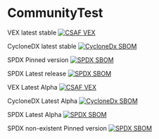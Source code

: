 

# CommunityTest

VEX latest stable
[![CSAF VEX](https://img.shields.io/endpoint?url=https%3A%2F%2Fqa-api-hooks.soos.io%2Fapi%2Fshieldsio-badges%3FbadgeType%3DVexSbom%26pid%3Dunurnspmd%26packageVersion%3Dlatest-stable)](https://qa-app.soos.io/research/packages/NuGet/-/Soos.SampleProject?attributionFormat=CsafVex)

CycloneDX latest stable
[![CycloneDx SBOM](https://img.shields.io/endpoint?url=https%3A%2F%2Fqa-api-hooks.soos.io%2Fapi%2Fshieldsio-badges%3FbadgeType%3DCycloneDxSbom%26pid%3Dunurnspmd%26packageVersion%3Dlatest-stable)](https://qa-app.soos.io/research/packages/NuGet/-/Soos.SampleProject?attributionFormat=CycloneDx)

SPDX Pinned version
[![SPDX SBOM](https://img.shields.io/endpoint?url=https%3A%2F%2Fqa-api-hooks.soos.io%2Fapi%2Fshieldsio-badges%3FbadgeType%3DSpdxSbom%26pid%3Dunurnspmd%26packageVersion%3D1.0.1)](https://qa-app.soos.io/research/packages/NuGet/-/Soos.SampleProject/version/1.0.1?attributionFormat=Spdx)

SPDX Latest release
[![SPDX SBOM](https://img.shields.io/endpoint?url=https%3A%2F%2Fqa-api-hooks.soos.io%2Fapi%2Fshieldsio-badges%3FbadgeType%3DSpdxSbom%26pid%3Dunurnspmd%26packageVersion%3Dlatest)](https://qa-app.soos.io/research/packages/NuGet/-/Soos.SampleProject?attributionFormat=Spdx)

VEX Latest Alpha
[![CSAF VEX](https://img.shields.io/endpoint?url=https%3A%2F%2Fqa-api-hooks.soos.io%2Fapi%2Fshieldsio-badges%3FbadgeType%3DVexSbom%26pid%3Dunurnspmd%26packageVersion%3Dlatest-alpha)](https://qa-app.soos.io/research/packages/NuGet/-/Soos.SampleProject?attributionFormat=CsafVex)

CycloneDX Latest Alpha
[![CycloneDx SBOM](https://img.shields.io/endpoint?url=https%3A%2F%2Fqa-api-hooks.soos.io%2Fapi%2Fshieldsio-badges%3FbadgeType%3DCycloneDxSbom%26pid%3Dunurnspmd%26packageVersion%3Dlatest-alpha)](https://qa-app.soos.io/research/packages/NuGet/-/Soos.SampleProject?attributionFormat=CycloneDx)

SPDX  Latest Alpha
[![SPDX SBOM](https://img.shields.io/endpoint?url=https%3A%2F%2Fqa-api-hooks.soos.io%2Fapi%2Fshieldsio-badges%3FbadgeType%3DSpdxSbom%26pid%3Dunurnspmd%26packageVersion%3Dlatest-alpha)](https://qa-app.soos.io/research/packages/NuGet/-/Soos.SampleProject?attributionFormat=Spdx)

SPDX non-existent Pinned version
[![SPDX SBOM](https://img.shields.io/endpoint?url=https%3A%2F%2Fqa-api-hooks.soos.io%2Fapi%2Fshieldsio-badges%3FbadgeType%3DSpdxSbom%26pid%3Dunurnspmd%26packageVersion%3D3.4.5)](https://qa-app.soos.io/research/packages/NuGet/-/Soos.SampleProject/version/3.4.5?attributionFormat=Spdx)

